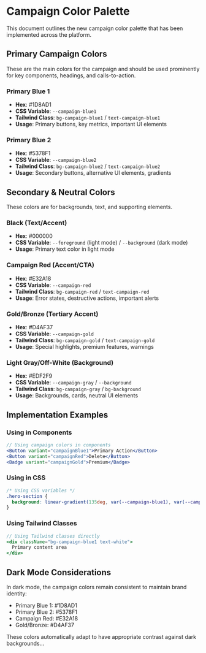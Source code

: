 # Campaign Color Palette

This document outlines the new campaign color palette that has been implemented across the platform.

## Primary Campaign Colors

These are the main colors for the campaign and should be used prominently for key components, headings, and calls-to-action.

### Primary Blue 1
- **Hex**: #1D8AD1
- **CSS Variable**: `--campaign-blue1`
- **Tailwind Class**: `bg-campaign-blue1` / `text-campaign-blue1`
- **Usage**: Primary buttons, key metrics, important UI elements

### Primary Blue 2
- **Hex**: #5378F1
- **CSS Variable**: `--campaign-blue2`
- **Tailwind Class**: `bg-campaign-blue2` / `text-campaign-blue2`
- **Usage**: Secondary buttons, alternative UI elements, gradients

## Secondary & Neutral Colors

These colors are for backgrounds, text, and supporting elements.

### Black (Text/Accent)
- **Hex**: #000000
- **CSS Variable**: `--foreground` (light mode) / `--background` (dark mode)
- **Usage**: Primary text color in light mode

### Campaign Red (Accent/CTA)
- **Hex**: #E32A18
- **CSS Variable**: `--campaign-red`
- **Tailwind Class**: `bg-campaign-red` / `text-campaign-red`
- **Usage**: Error states, destructive actions, important alerts

### Gold/Bronze (Tertiary Accent)
- **Hex**: #D4AF37
- **CSS Variable**: `--campaign-gold`
- **Tailwind Class**: `bg-campaign-gold` / `text-campaign-gold`
- **Usage**: Special highlights, premium features, warnings

### Light Gray/Off-White (Background)
- **Hex**: #EDF2F9
- **CSS Variable**: `--campaign-gray` / `--background`
- **Tailwind Class**: `bg-campaign-gray` / `bg-background`
- **Usage**: Backgrounds, cards, neutral UI elements

## Implementation Examples

### Using in Components
```jsx
// Using campaign colors in components
<Button variant="campaignBlue1">Primary Action</Button>
<Button variant="campaignRed">Delete</Button>
<Badge variant="campaignGold">Premium</Badge>
```

### Using in CSS
```css
/* Using CSS variables */
.hero-section {
  background: linear-gradient(135deg, var(--campaign-blue1), var(--campaign-blue2));
}
```

### Using Tailwind Classes
```jsx
// Using Tailwind classes directly
<div className="bg-campaign-blue1 text-white">
  Primary content area
</div>
```

## Dark Mode Considerations

In dark mode, the campaign colors remain consistent to maintain brand identity:
- Primary Blue 1: #1D8AD1
- Primary Blue 2: #5378F1
- Campaign Red: #E32A18
- Gold/Bronze: #D4AF37

These colors automatically adapt to have appropriate contrast against dark backgrounds...